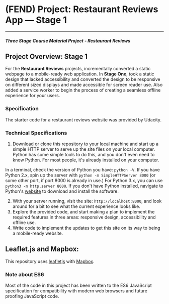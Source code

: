 # (FEND) Project: Restaurant Reviews App — Stage 1
---
#### _Three Stage Course Material Project - Restaurant Reviews_

## Project Overview: Stage 1

For the **Restaurant Reviews** projects, incrementally converted a static webpage to a mobile-ready web application. In **Stage One**, took a static design that lacked accessibility and converted the design to be responsive on different sized displays and made accessible for screen reader use. Also added a service worker to begin the process of creating a seamless offline experience for your users.

### Specification

The starter code for a restaurant reviews website was provided by Udacity.

### Technical Specifications

1. Download or clone this repository to your local machine and start up a simple HTTP server to serve up the site files on your local computer. Python has some simple tools to do this, and you don't even need to know Python. For most people, it's already installed on your computer. 

In a terminal, check the version of Python you have: `python -V`. If you have Python 2.x, spin up the server with `python -m SimpleHTTPServer 8000` (or some other port, if port 8000 is already in use.) For Python 3.x, you can use `python3 -m http.server 8000`. If you don't have Python installed, navigate to Python's [website](https://www.python.org/) to download and install the software.

2. With your server running, visit the site: `http://localhost:8000`, and look around for a bit to see what the current experience looks like.
3. Explore the provided code, and start making a plan to implement the required features in three areas: responsive design, accessibility and offline use.
4. Write code to implement the updates to get this site on its way to being a mobile-ready website.

## Leaflet.js and Mapbox:

This repository uses [leafletjs](https://leafletjs.com/) with [Mapbox](https://www.mapbox.com/). 

### Note about ES6

Most of the code in this project has been written to the ES6 JavaScript specification for compatibility with modern web browsers and future proofing JavaScript code.



